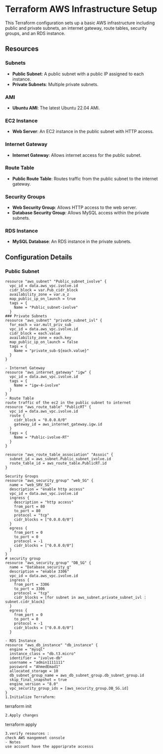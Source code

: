 # Terraform AWS Infrastructure Setup

This Terraform configuration sets up a basic AWS infrastructure including public and private subnets, an internet gateway, route tables, security groups, and an RDS instance.

## Resources

### Subnets
- **Public Subnet**: A public subnet with a public IP assigned to each instance.
- **Private Subnets**: Multiple private subnets.

### AMI
- **Ubuntu AMI**: The latest Ubuntu 22.04 AMI.

### EC2 Instance
- **Web Server**: An EC2 instance in the public subnet with HTTP access.

### Internet Gateway
- **Internet Gateway**: Allows internet access for the public subnet.

### Route Table
- **Public Route Table**: Routes traffic from the public subnet to the internet gateway.

### Security Groups
- **Web Security Group**: Allows HTTP access to the web server.
- **Database Security Group**: Allows MySQL access within the private subnets.

### RDS Instance
- **MySQL Database**: An RDS instance in the private subnets.

## Configuration Details

### Public Subnet
```hcl
resource "aws_subnet" "Public_subnet_ivolve" {
  vpc_id = data.aws_vpc.ivolve.id
  cidr_block = var.Pub_cidr_block
  availability_zone = var.a_z
  map_public_ip_on_launch = true
  tags = {
    Name = "Public_subnet-ivolve"
  }
### Private Subnets
resource "aws_subnet" "private_subnet_ivl" {
  for_each = var.mult_priv_sub
  vpc_id = data.aws_vpc.ivolve.id
  cidr_block = each.value
  availability_zone = each.key
  map_public_ip_on_launch = false
  tags = {
    Name = "private_sub-${each.value}"
  }
}

- Internet Gateway
resource "aws_internet_gateway" "igw" {
  vpc_id = data.aws_vpc.ivolve.id
  tags = {
    Name = "igw-4-ivolve"
  }
}
- Route Table
route traffic of the ec2 in the public subnet to internet 
resource "aws_route_table" "PublicRT" {
  vpc_id = data.aws_vpc.ivolve.id
  route {
    cidr_block = "0.0.0.0/0"
    gateway_id = aws_internet_gateway.igw.id
  }
  tags = {
    Name = "Public-ivolve-RT"
  }
}

resource "aws_route_table_association" "Assoic" {
  subnet_id = aws_subnet.Public_subnet_ivolve.id
  route_table_id = aws_route_table.PublicRT.id
}

Security Groups
resource "aws_security_group" "web_SG" {
  name = "web_SRV_SG"
  description = "enable http access"
  vpc_id = data.aws_vpc.ivolve.id
  ingress {
    description = "http access"
    from_port = 80
    to_port = 80
    protocol = "tcp"
    cidr_blocks = ["0.0.0.0/0"]
  }
  egress {
    from_port = 0
    to_port = 0
    protocol = -1
    cidr_blocks = ["0.0.0.0/0"]
  }
}
# security group
resource "aws_security_group" "DB_SG" {
  name = "Database_security_g"
  description = "enable 3306"
  vpc_id = data.aws_vpc.ivolve.id
  ingress {
    from_port = 3306
    to_port = 3306
    protocol = "tcp"
    cidr_blocks = [for subnet in aws_subnet.private_subnet_ivl : subnet.cidr_block]
  }
  egress {
    from_port = 0
    to_port = 0
    protocol = -1
    cidr_blocks = ["0.0.0.0/0"]
  }

- RDS Instance
resource "aws_db_instance" "db_instance" {
  engine = "mysql"
  instance_class = "db.t3.micro"
  identifier = "ivolve-db"
  username = "admin1111111"
  password = "AhmedEmad1"
  allocated_storage = 10
  db_subnet_group_name = aws_db_subnet_group.db_subnet_group.id
  skip_final_snapshot = true
  engine_version = "8.0"
  vpc_security_group_ids = [aws_security_group.DB_SG.id]
}
1.Initialize Terraform:
```
terraform init

```
2.Apply changes
```
terraform apply 
```
3.verify resources :
check AWS mangemnet console
- Notes
use account have the apporiprate accesss
